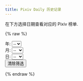 ```yaml
---
title: Pixiv Daily 历史记录
---
```


在下方选择日期查看对应的 Pixiv 榜单.

{% raw %}
<link rel="stylesheet" href="index.css">

<div class="control-panel">
    <div class="control-item">
        <label for="year">年:</label>
        <select id="year-select">
            <option value="">--</option>
        </select>
    </div>
    <div class="control-item">
        <label for="month">月:</label>
        <select id="month-select">
            <option value="">--</option>
            <option value="1">1</option>
            <option value="2">2</option>
            <option value="3">3</option>
            <option value="4">4</option>
            <option value="5">5</option>
            <option value="6">6</option>
            <option value="7">7</option>
            <option value="8">8</option>
            <option value="9">9</option>
            <option value="10">10</option>
            <option value="11">11</option>
            <option value="12">12</option>
        </select>
    </div>
    <div class="control-item">
        <label for="day">日:</label>
        <select id="day-select">
            <option value="">--</option>
            <option value="1">1</option>
            <option value="2">2</option>
            <option value="3">3</option>
            <option value="4">4</option>
            <option value="5">5</option>
            <option value="6">6</option>
            <option value="7">7</option>
            <option value="8">8</option>
            <option value="9">9</option>
            <option value="10">10</option>
            <option value="11">11</option>
            <option value="12">12</option>
            <option value="13">13</option>
            <option value="14">14</option>
            <option value="15">15</option>
            <option value="16">16</option>
            <option value="17">17</option>
            <option value="18">18</option>
            <option value="19">19</option>
            <option value="20">20</option>
            <option value="21">21</option>
            <option value="22">22</option>
            <option value="23">23</option>
            <option value="24">24</option>
            <option value="25">25</option>
            <option value="26">26</option>
            <option value="27">27</option>
            <option value="28">28</option>
            <option value="29">29</option>
            <option value="30">30</option>
            <option value="31">31</option>
        </select>
    </div>
    <div class="control-item">
        <button id="showall-btn">清除筛选</button>
    </div>
</div>

<div id="date-container"></div>

<script src="index.js"></script>

{% endraw %}
